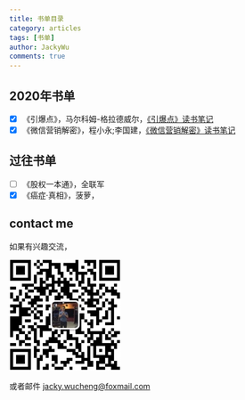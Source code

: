 ```yaml
---
title: 书单目录
category: articles
tags: [书单]
author: JackyWu
comments: true
---
```


## 2020年书单

- [x] 《引爆点》，马尔科姆-格拉德威尔，[《引爆点》读书笔记](/articles/引爆点-读书笔记/)
- [x] 《微信营销解密》，程小永;李国建，[《微信营销解密》读书笔记](/articles/微信营销解密/) 

## 过往书单

- [ ] 《股权一本通》，全联军
- [x] 《癌症·真相》，菠萝，

## contact me

如果有兴趣交流，

![](/assets/images/weixin-pic-jackywu.jpg)

或者邮件 <a href="mailto:jacky.wucheng@foxmail.com">jacky.wucheng@foxmail.com</a>

